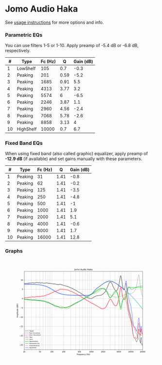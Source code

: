 # Jomo Audio Haka
See [usage instructions](https://github.com/jaakkopasanen/AutoEq#usage) for more options and info.

### Parametric EQs
You can use filters 1-5 or 1-10. Apply preamp of -5.4 dB or -6.8 dB, respectively.

|   # | Type      |   Fc (Hz) |    Q |   Gain (dB) |
|-----|-----------|-----------|------|-------------|
|   1 | LowShelf  |       105 | 0.7  |        -0.3 |
|   2 | Peaking   |       201 | 0.59 |        -5.2 |
|   3 | Peaking   |      1685 | 0.91 |         5.5 |
|   4 | Peaking   |      4313 | 3.77 |         3.2 |
|   5 | Peaking   |      5574 | 6    |        -6.5 |
|   6 | Peaking   |      2246 | 3.87 |         1.1 |
|   7 | Peaking   |      2960 | 4.56 |        -2.4 |
|   8 | Peaking   |      7068 | 5.78 |        -2.6 |
|   9 | Peaking   |      8858 | 3.13 |         4   |
|  10 | HighShelf |     10000 | 0.7  |         6.7 |

### Fixed Band EQs
When using fixed band (also called graphic) equalizer, apply preamp of **-12.9 dB** (if available) and set gains manually with these parameters.

|   # | Type    |   Fc (Hz) |    Q |   Gain (dB) |
|-----|---------|-----------|------|-------------|
|   1 | Peaking |        31 | 1.41 |        -0.8 |
|   2 | Peaking |        62 | 1.41 |        -0.2 |
|   3 | Peaking |       125 | 1.41 |        -3.5 |
|   4 | Peaking |       250 | 1.41 |        -4.8 |
|   5 | Peaking |       500 | 1.41 |        -1   |
|   6 | Peaking |      1000 | 1.41 |         1.9 |
|   7 | Peaking |      2000 | 1.41 |         5.1 |
|   8 | Peaking |      4000 | 1.41 |        -0.6 |
|   9 | Peaking |      8000 | 1.41 |         1.7 |
|  10 | Peaking |     16000 | 1.41 |        12.8 |

### Graphs
![](./Jomo%20Audio%20Haka.png)
